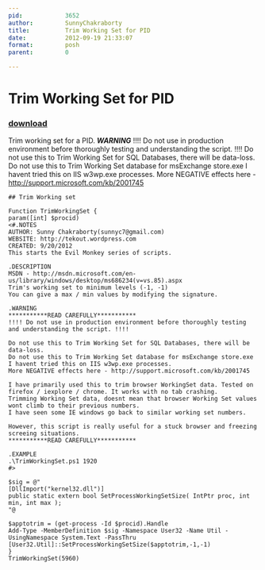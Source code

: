```yaml
---
pid:            3652
author:         SunnyChakraborty
title:          Trim Working Set for PID
date:           2012-09-19 21:33:07
format:         posh
parent:         0

---
```


# Trim Working Set for PID

### [download](Scripts\3652.ps1)

Trim working set for a PID.
***********WARNING***********
!!!! Do not use in production environment before thoroughly testing and understanding the script. !!!!
Do not use this to Trim Working Set for SQL Databases, there will be data-loss.
Do not use this to Trim Working Set database for msExchange store.exe
I havent tried this on IIS w3wp.exe processes.
More NEGATIVE effects here - http://support.microsoft.com/kb/2001745


```posh
## Trim Working set

Function TrimWorkingSet {
param([int] $procid)
<#.NOTES
AUTHOR: Sunny Chakraborty(sunnyc7@gmail.com)
WEBSITE: http://tekout.wordpress.com
CREATED: 9/20/2012
This starts the Evil Monkey series of scripts.
 
.DESCRIPTION
MSDN - http://msdn.microsoft.com/en-us/library/windows/desktop/ms686234(v=vs.85).aspx
Trim's working set to minimum levels (-1, -1)
You can give a max / min values by modifying the signature.

.WARNING
***********READ CAREFULLY***********
!!!! Do not use in production environment before thoroughly testing and understanding the script. !!!!

Do not use this to Trim Working Set for SQL Databases, there will be data-loss.
Do not use this to Trim Working Set database for msExchange store.exe
I havent tried this on IIS w3wp.exe processes.
More NEGATIVE effects here - http://support.microsoft.com/kb/2001745

I have primarily used this to trim browser WorkingSet data. Tested on firefox / iexplore / chrome. It works with no tab crashing.
Trimming Working Set data, doesnt mean that browser Working Set values wont climb to their previous numbers.
I have seen some IE windows go back to similar working set numbers.

However, this script is really useful for a stuck browser and freezing screeing situations.
***********READ CAREFULLY***********

.EXAMPLE
.\TrimWorkingSet.ps1 1920
#>

$sig = @"
[DllImport("kernel32.dll")]
public static extern bool SetProcessWorkingSetSize( IntPtr proc, int min, int max );
"@

$apptotrim = (get-process -Id $procid).Handle
Add-Type -MemberDefinition $sig -Namespace User32 -Name Util -UsingNamespace System.Text -PassThru
[User32.Util]::SetProcessWorkingSetSize($apptotrim,-1,-1)
}
TrimWorkingSet(5960)

```
